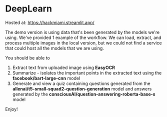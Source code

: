 # DeepLearn

Hosted at: https://hackmiami.streamlit.app/

The demo version is using data that's been generated by the models we're using. We've provided 1 example of the workflow.
We can load, extract, and process multiple images in the local version, but we could not find a service that could host all the models that we are using.

You should be able to
1. Extract text from uploaded image using **EasyOCR**
2. Summarize - isolates the important points in the extracted text using the **facebook/bart-large-cnn** model
3. Generate and view a quiz containing questions generated from the **allenai/t5-small-squad2-question-generation** model and answers generated by the **consciousAI/question-answering-roberta-base-s** model

Enjoy!
